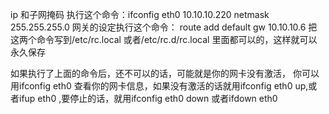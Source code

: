ip   和子网掩码   执行这个命令：ifconfig   eth0   10.10.10.220   netmask   255.255.255.0 
网关的设定执行这个命令：   route   add   default   gw   10.10.10.6 
把这两个命令写到/etc/rc.local   或者/etc/rc.d/rc.local   里面都可以的，这样就可以永久保存







如果执行了上面的命令后，还不可以的话，可能就是你的网卡没有激活， 
你可以用ifconfig   eth0   查看你的网卡信息，如果没有激活的话就用ifconfig   eth0   up,或者ifup   eth0   ,要停止的话，就用ifconfig   eth0   down   或者ifdown   eth0

